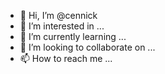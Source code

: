 - 👋 Hi, I’m @cennick
- 👀 I’m interested in ...
- 🌱 I’m currently learning ...
- 💞️ I’m looking to collaborate on ...
- 📫 How to reach me ...

<!---
cennick/cennick is a ✨ special ✨ repository because its `README.md` (this file) appears on your GitHub profile.
You can click the Preview link to take a look at your changes.
--->
